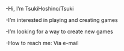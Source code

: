 -Hi, I’m TsukiHoshino/Tsuki

-I’m interested in playing and creating games

-I’m looking for a way to create new games

-How to reach me: Via e-mail
